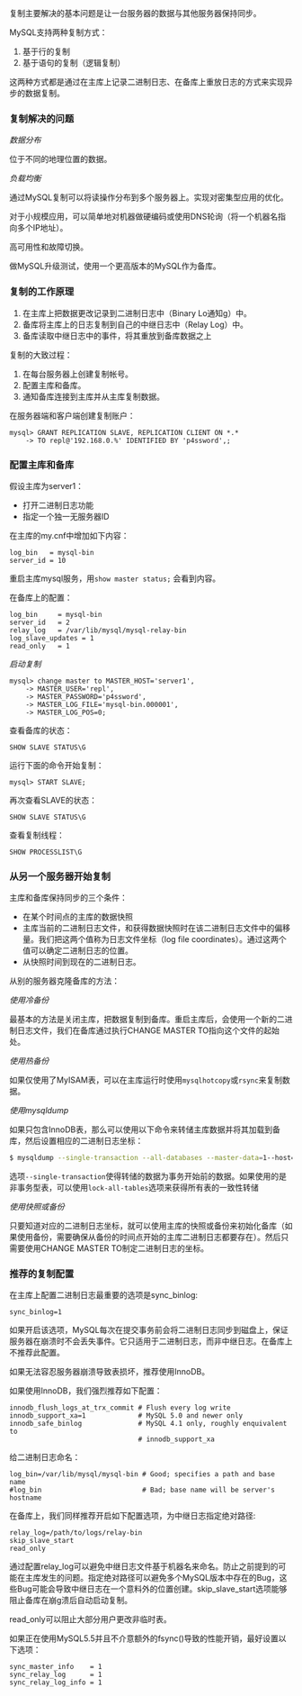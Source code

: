 复制主要解决的基本问题是让一台服务器的数据与其他服务器保持同步。

MySQL支持两种复制方式：

1. 基于行的复制
2. 基于语句的复制（逻辑复制）

这两种方式都是通过在主库上记录二进制日志、在备库上重放日志的方式来实现异步的数据复制。

### 复制解决的问题

*数据分布*

位于不同的地理位置的数据。

*负载均衡*

通过MySQL复制可以将读操作分布到多个服务器上。实现对密集型应用的优化。

对于小规模应用，可以简单地对机器做硬编码或使用DNS轮询（将一个机器名指向多个IP地址）。

高可用性和故障切换。

做MySQL升级测试，使用一个更高版本的MySQL作为备库。

### 复制的工作原理

1. 在主库上把数据更改记录到二进制日志中（Binary Lo通知g）中。
2. 备库将主库上的日志复制到自己的中继日志中（Relay Log）中。
3. 备库读取中继日志中的事件，将其重放到备库数据之上

复制的大致过程：

1. 在每台服务器上创建复制帐号。
2. 配置主库和备库。
3. 通知备库连接到主库并从主库复制数据。

在服务器端和客户端创建复制账户：
```
mysql> GRANT REPLICATION SLAVE, REPLICATION CLIENT ON *.*
    -> TO repl@'192.168.0.%' IDENTIFIED BY 'p4ssword',;
```

### 配置主库和备库

假设主库为server1：

- 打开二进制日志功能
- 指定一个独一无服务器ID

在主库的my.cnf中增加如下内容：
```
log_bin   = mysql-bin
server_id = 10
```

重启主库mysql服务，用`show master status;` 会看到内容。

在备库上的配置：

```
log_bin     = mysql-bin
server_id   = 2
relay_log   = /var/lib/mysql/mysql-relay-bin
log_slave_updates = 1
read_only   = 1
```

*启动复制*

```
mysql> change master to MASTER_HOST='server1',
    -> MASTER_USER='repl',
    -> MASTER_PASSWORD='p4ssword',
    -> MASTER_LOG_FILE='mysql-bin.000001',
    -> MASTER_LOG_POS=0;
```

查看备库的状态：

`SHOW SLAVE STATUS\G`

运行下面的命令开始复制：

`mysql> START SLAVE;`

再次查看SLAVE的状态：

`SHOW SLAVE STATUS\G`

查看复制线程：

`SHOW PROCESSLIST\G`

### 从另一个服务器开始复制 

主库和备库保持同步的三个条件：

- 在某个时间点的主库的数据快照
- 主库当前的二进制日志文件，和获得数据快照时在该二进制日志文件中的偏移量。我们把这两个值称为日志文件坐标（log file coordinates）。通过这两个值可以确定二进制日志的位置。
- 从快照时间到现在的二进制日志。

从别的服务器克隆备库的方法：

*使用冷备份*

最基本的方法是关闭主库，把数据复制到备库。重启主库后，会使用一个新的二进制日志文件，我们在备库通过执行CHANGE MASTER TO指向这个文件的起始处。

*使用热备份*

如果仅使用了MyISAM表，可以在主库运行时使用`mysqlhotcopy`或`rsync`来复制数据。

*使用mysqldump*

如果只包含InnoDB表，那么可以使用以下命令来转储主库数据并将其加载到备库，然后设置相应的二进制日志坐标：

```bash
$ mysqldump --single-transaction --all-databases --master-data=1--host=server1  | mysql --host=server2
```

选项`--single-transaction`使得转储的数据为事务开始前的数据。如果使用的是非事务型表，可以使用`lock-all-tables`选项来获得所有表的一致性转储

*使用快照或备份*

只要知道对应的二进制日志坐标，就可以使用主库的快照或备份来初始化备库（如果使用备份，需要确保从备份的时间点开始的主库二进制日志都要存在）。然后只需要使用CHANGE MASTER TO制定二进制日志的坐标。

### 推荐的复制配置

在主库上配置二进制日志最重要的选项是sync_binlog:

```
sync_binlog=1
```

如果开启该选项，MySQL每次在提交事务前会将二进制日志同步到磁盘上，保证服务器在崩溃时不会丢失事件。它只适用于二进制日志，而非中继日志。在备库上不推荐此配置。

如果无法容忍服务器崩溃导致表损坏，推荐使用InnoDB。

如果使用InnoDB，我们强烈推荐如下配置：

```
innodb_flush_logs_at_trx_commit # Flush every log write
innodb_support_xa=1             # MySQL 5.0 and newer only
innodb_safe_binlog              # MySQL 4.1 only, roughly enquivalent to
                                # innodb_support_xa
```

给二进制日志命名：

```
log_bin=/var/lib/mysql/mysql-bin # Good; specifies a path and base name
#log_bin                         # Bad; base name will be server's hostname
```

在备库上，我们同样推荐开启如下配置选项，为中继日志指定绝对路径:

```
relay_log=/path/to/logs/relay-bin
skip_slave_start
read_only
```

通过配置relay_log可以避免中继日志文件基于机器名来命名。防止之前提到的可能在主库发生的问题。指定绝对路径可以避免多个MySQL版本中存在的Bug，这些Bug可能会导致中继日志在一个意料外的位置创建。skip_slave_start选项能够阻止备库在崩g溃后自动启动复制。

read_only可以阻止大部分用户更改非临时表。

如果正在使用MySQL5.5并且不介意额外的fsync()导致的性能开销，最好设置以下选项：

```
sync_master_info    = 1
sync_relay_log      = 1
sync_relay_log_info = 1
```